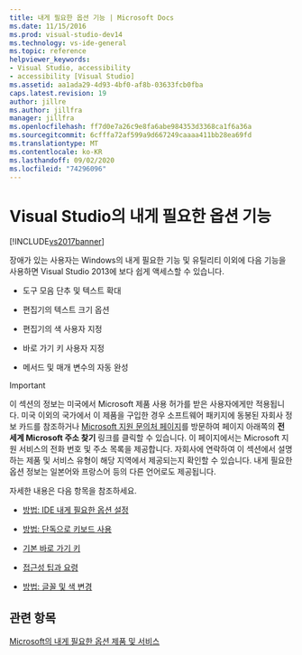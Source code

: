 ```yaml
---
title: 내게 필요한 옵션 기능 | Microsoft Docs
ms.date: 11/15/2016
ms.prod: visual-studio-dev14
ms.technology: vs-ide-general
ms.topic: reference
helpviewer_keywords:
- Visual Studio, accessibility
- accessibility [Visual Studio]
ms.assetid: aa1ada29-4d93-4bf0-af8b-03633fcb0fba
caps.latest.revision: 19
author: jillre
ms.author: jillfra
manager: jillfra
ms.openlocfilehash: ff7d0e7a26c9e8fa6abe984353d3368ca1f6a36a
ms.sourcegitcommit: 6cfffa72af599a9d667249caaaa411bb28ea69fd
ms.translationtype: MT
ms.contentlocale: ko-KR
ms.lasthandoff: 09/02/2020
ms.locfileid: "74296096"
---
```

# <a name="accessibility-features-of-visual-studio"></a>Visual Studio의 내게 필요한 옵션 기능
[!INCLUDE[vs2017banner](../../includes/vs2017banner.md)]

장애가 있는 사용자는 Windows의 내게 필요한 기능 및 유틸리티 이외에 다음 기능을 사용하면 Visual Studio 2013에 보다 쉽게 액세스할 수 있습니다.

- 도구 모음 단추 및 텍스트 확대

- 편집기의 텍스트 크기 옵션

- 편집기의 색 사용자 지정

- 바로 가기 키 사용자 지정

- 메서드 및 매개 변수의 자동 완성

> [!IMPORTANT]
> 이 섹션의 정보는 미국에서 Microsoft 제품 사용 허가를 받은 사용자에게만 적용됩니다. 미국 이외의 국가에서 이 제품을 구입한 경우 소프트웨어 패키지에 동봉된 자회사 정보 카드를 참조하거나 [Microsoft 지원 문의처 페이지](https://support.microsoft.com/contactus/)를 방문하여 페이지 아래쪽의 **전 세계 Microsoft 주소 찾기** 링크를 클릭할 수 있습니다. 이 페이지에서는 Microsoft 지원 서비스의 전화 번호 및 주소 목록을 제공합니다. 자회사에 연락하여 이 섹션에서 설명하는 제품 및 서비스 유형이 해당 지역에서 제공되는지 확인할 수 있습니다. 내게 필요한 옵션 정보는 일본어와 프랑스어 등의 다른 언어로도 제공됩니다.

 자세한 내용은 다음 항목을 참조하세요.

- [방법: IDE 내게 필요한 옵션 설정](../../ide/reference/how-to-set-ide-accessibility-options.md)

- [방법: 단독으로 키보드 사용](../../ide/reference/how-to-use-the-keyboard-exclusively.md)

- [기본 바로 가기 키](../../ide/default-keyboard-shortcuts-in-visual-studio.md)

- [접근성 팁과 요령](../../ide/reference/accessibility-tips-and-tricks.md)

- [방법: 글꼴 및 색 변경](../../ide/how-to-change-fonts-and-colors-in-visual-studio.md)

## <a name="see-also"></a>관련 항목
 [Microsoft의 내게 필요한 옵션 제품 및 서비스](../../ide/reference/accessibility-products-and-services-from-microsoft.md)
